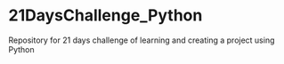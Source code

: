 # 21DaysChallenge_Python
Repository for 21 days challenge of learning and creating a project using Python
